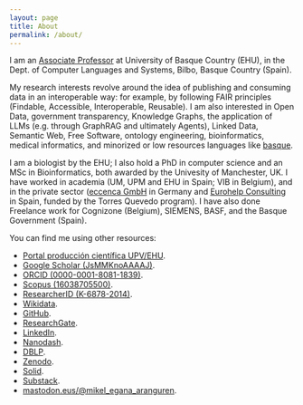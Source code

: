 ```yaml
---
layout: page
title: About
permalink: /about/
---
```


I am an <a href="http://go.ehu.eus/mikel-egana-aranguren">Associate Professor</a> at University of Basque Country (EHU), in the Dept. of Computer Languages and Systems, Bilbo, Basque Country (Spain).

My research interests revolve around the idea of publishing and consuming data in an interoperable way: for example, by following FAIR principles (Findable, Accessible, Interoperable, Reusable). I am also interested in Open Data, government transparency, Knowledge Graphs, the application of LLMs (e.g. through GraphRAG and ultimately Agents), Linked Data, Semantic Web, Free Software, ontology engineering, bioinformatics, medical informatics, and minorized or low resources languages like <a href="https://en.wikipedia.org/wiki/Basque_language">basque</a>.

I am a biologist by the EHU; I also hold a PhD in computer science and an MSc in Bioinformatics, both awarded by the Univesity of Manchester, UK. I have worked in academia (UM, UPM and EHU in Spain; VIB in Belgium), and in the private sector ([eccenca GmbH](https://eccenca.com) in Germany and [Eurohelp Consulting](https://eurohelp.es/) in Spain, funded by the Torres Quevedo program). I have also done Freelance work for Cognizone (Belgium), SIEMENS, BASF, and the Basque Government (Spain).

You can find me using other resources:

* [Portal producción científica UPV/EHU](https://ekoizpen-zientifikoa.ehu.eus/investigadores/125962/detalle).
* [Google Scholar (JsMMKnoAAAAJ)](http://scholar.google.com/citations?user=JsMMKnoAAAAJ).
* [ORCID (0000-0001-8081-1839)](http://orcid.org/0000-0001-8081-1839).
* [Scopus (16038705500)](http://www.scopus.com/authid/detail.url?authorId=16038705500).
* [ResearcherID (K-6878-2014)](http://www.researcherid.com/rid/K-6878-2014).
* [Wikidata](https://www.wikidata.org/wiki/Q84817560).
* [GitHub](http://github.com/mikel-egana-aranguren).
* [ResearchGate](http://www.researchgate.net/profile/Mikel_Egana).
* [LinkedIn](https://www.linkedin.com/).
* [Nanodash](https://nanodash.petapico.org/user?26&id=https://orcid.org/0000-0001-8081-1839).
* [DBLP](http://www.informatik.uni-trier.de/~ley/pers/hd/a/Aranguren:Mikel_Ega=ntilde=a).
* [Zenodo](https://zenodo.org/search?q=metadata.creators.person_or_org.name%3A%22Mikel%20Ega%C3%B1a%20Aranguren%22&l=list&p=1&s=10&sort=bestmatch).
* [Solid](https://mikeleganaaranguren.inrupt.net/).
* [Substack](https://substack.com/@mikeleganaaranguren).
*  <a rel="me" href="https://mastodon.eus/@mikel_egana_aranguren">mastodon.eus/@mikel_egana_aranguren</a>.
